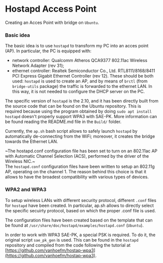 # Hostapd Access Point
Creating an Acces Point with bridge on `Ubuntu`.

### Basic idea
The basic idea is to use `hostapd` to transform my PC into an acces point (AP).
In particular, the PC is equipped with:
+ network controller: Qualcomm Atheros QCA9377 802.11ac Wireless Network Adapter (rev 31);
+ ethernet controller: Realtek Semiconductor Co., Ltd. RTL8111/8168/8411 PCI Express Gigabit Ethernet Controller (rev 12).
These should be both used: `hostapd` is used to create an AP, and by means of `brctl` (from `bridge-utils` package) the traffic is forwarded to the ethernet LAN. In this way, it is not needed to configure the DHCP server on the PC.

The specific version of `hostapd` is the 2.10, and it has been directly built from the source code that can be found on the Ubuntu repository. This is required because using the program obtained by doing `sudo apt install hostapd` doesn't properly support WPA3 with SAE-PK. More information can be found reading the README.md file in the `Build/` folder. 

Currently, the `ap.sh` bash script allows to safely launch `hostapd` by automatically de-connecting from the WiFi; moreover, it creates the bridge towards the Ethernet LAN.

~The hostapd.conf configuration file has been set to turn on an 802.11ac AP with Automatic Channel Selection (ACS), performed by the driver of the Wireless NIC.~ <br>
The `hostapd.conf` configuration files have been written to setup an 802.11g AP, operating on the channel 1. The reason behind this choice is that it allows to have the broadest compatibility with various types of devices.

### WPA2 and WPA3
To setup wireless LANs with different security protocol, different `.conf` files for `hostapd` have been created. In particular, ap.sh allows to directly select the specific secuirty protocol, based on which the proper .conf file is used.

The configuration files have been created based on the template that can be found at `/usr/share/doc/hostapd/examples/hostapd.conf` (`Ubuntu`).

In order to work with WPA3 SAE-PK, a special PSK is required. To do it, the original script `sae_pk_gen` is used. This can be found in the `hostapd` repository and compiled from the code following the tutorial at [https://github.com/vanhoefm/hostap-wpa3](https://github.com/vanhoefm/hostap-wpa3).
